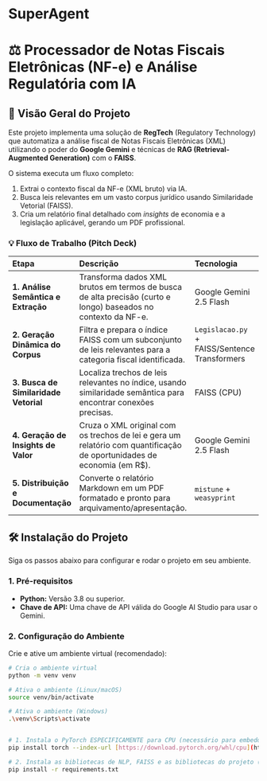 # SuperAgent

# ⚖️ Processador de Notas Fiscais Eletrônicas (NF-e) e Análise Regulatória com IA

## 🚀 Visão Geral do Projeto

Este projeto implementa uma solução de **RegTech** (Regulatory Technology) que automatiza a análise fiscal de Notas Fiscais Eletrônicas (XML) utilizando o poder do **Google Gemini** e técnicas de **RAG (Retrieval-Augmented Generation)** com o **FAISS**.

O sistema executa um fluxo completo:
1.  Extrai o contexto fiscal da NF-e (XML bruto) via IA.
2.  Busca leis relevantes em um vasto corpus jurídico usando Similaridade Vetorial (FAISS).
3.  Cria um relatório final detalhado com *insights* de economia e a legislação aplicável, gerando um PDF profissional.

### 💡 Fluxo de Trabalho (Pitch Deck)

| Etapa | Descrição | Tecnologia |
| :--- | :--- | :--- |
| **1. Análise Semântica e Extração** | Transforma dados XML brutos em termos de busca de alta precisão (curto e longo) baseados no contexto da NF-e. | Google Gemini 2.5 Flash |
| **2. Geração Dinâmica do Corpus** | Filtra e prepara o índice FAISS com um subconjunto de leis relevantes para a categoria fiscal identificada. | `Legislacao.py` + FAISS/Sentence Transformers |
| **3. Busca de Similaridade Vetorial** | Localiza trechos de leis relevantes no índice, usando similaridade semântica para encontrar conexões precisas. | FAISS (CPU) |
| **4. Geração de Insights de Valor** | Cruza o XML original com os trechos de lei e gera um relatório com quantificação de oportunidades de economia (em R$). | Google Gemini 2.5 Flash |
| **5. Distribuição e Documentação** | Converte o relatório Markdown em um PDF formatado e pronto para arquivamento/apresentação. | `mistune` + `weasyprint` |

## 🛠 Instalação do Projeto

Siga os passos abaixo para configurar e rodar o projeto em seu ambiente.

### 1. Pré-requisitos

* **Python:** Versão 3.8 ou superior.
* **Chave de API:** Uma chave de API válida do Google AI Studio para usar o Gemini.

### 2. Configuração do Ambiente

Crie e ative um ambiente virtual (recomendado):

```bash
# Cria o ambiente virtual
python -m venv venv

# Ativa o ambiente (Linux/macOS)
source venv/bin/activate

# Ativa o ambiente (Windows)
.\venv\Scripts\activate


# 1. Instala o PyTorch ESPECIFICAMENTE para CPU (necessário para embeddings)
pip install torch --index-url [https://download.pytorch.org/whl/cpu](https://download.pytorch.org/whl/cpu)

# 2. Instala as bibliotecas de NLP, FAISS e as bibliotecas do projeto (LLM, PDF, etc.)
pip install -r requirements.txt

